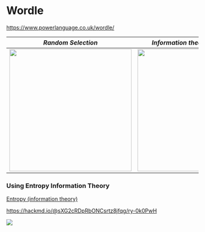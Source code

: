 # Wordle
https://www.powerlanguage.co.uk/wordle/

|*Random Selection*|*Information theory (3 seconds)*|*Information theory (30 seconds)*|
|:--:|:--:|:--:|
|<img src="https://github.com/supercatex/Wordle/blob/master/res/random_selection.png" width="320">|<img src="https://github.com/supercatex/Wordle/blob/master/res/information_theory_3s.png" width="320">|<img src="https://github.com/supercatex/Wordle/blob/master/res/information_theory_30s.png" width="320">|

### Using Entropy Information Theory
<p><a href="https://en.wikipedia.org/wiki/Entropy_(information_theory)" target="blank">Entropy (information theory)</a></p>
<p><a href="https://hackmd.io/@sXG2cRDpRbONCsrtz8jfqg/ry-0k0PwH" target="blank">https://hackmd.io/@sXG2cRDpRbONCsrtz8jfqg/ry-0k0PwH</a></p>

<img src="https://wikimedia.org/api/rest_v1/media/math/render/svg/bfe3616dee43f6287d4a4e2a557de8d48ad24926">
